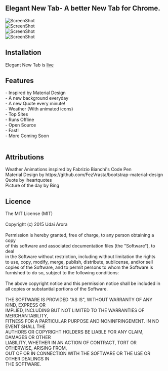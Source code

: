<h2>Elegant New Tab- A better New Tab for Chrome.</h2>
<img src="https://raw.githubusercontent.com/udaiarora/Elegant-New-Tab/master/Screens/1s.png" alt="ScreenShot"><br>
<img src="https://raw.githubusercontent.com/udaiarora/Elegant-New-Tab/master/Screens/2s.png" alt="ScreenShot"><br>
<img src="https://raw.githubusercontent.com/udaiarora/Elegant-New-Tab/master/Screens/8.png" alt="ScreenShot"><br>
<img src="https://raw.githubusercontent.com/udaiarora/Elegant-New-Tab/master/Screens/4.png" alt="ScreenShot"><br>

<h2>Installation</h2>
Elegant New Tab is <a href="https://chrome.google.com/webstore/detail/elegant-new-tab/mbiejchpmhfhdoocmgdmndigicjmkhdo">live</a>

<h2>Features</h2>
- Inspired by Material Design <br>
- A new background everyday <br>
- A new Quote every minute! <br>
- Weather (With animated icons)<br>
- Top Sites <br>
- Runs Offline <br>
- Open Source <br>
- Fast! <br>
- More Coming Soon <br><br>

<h2>Attributions</h2>
Weather Animations inspired by Fabrizio Bianchi's Code Pen <br>
Material Design by https://github.com/FezVrasta/bootstrap-material-design <br>
Quote by iheartquotes <br>
Picture of the day by Bing <br>

<h2>Licence</h2>
The MIT License (MIT)<br/>
<br/>
Copyright (c) 2015 Udai Arora<br/>
<br/>
Permission is hereby granted, free of charge, to any person obtaining a copy<br/>
of this software and associated documentation files (the "Software"), to deal<br/>
in the Software without restriction, including without limitation the rights<br/>
to use, copy, modify, merge, publish, distribute, sublicense, and/or sell<br/>
copies of the Software, and to permit persons to whom the Software is<br/>
furnished to do so, subject to the following conditions:<br/>
<br/>
The above copyright notice and this permission notice shall be included in<br/>
all copies or substantial portions of the Software.<br/>
<br/>
THE SOFTWARE IS PROVIDED "AS IS", WITHOUT WARRANTY OF ANY KIND, EXPRESS OR<br/>
IMPLIED, INCLUDING BUT NOT LIMITED TO THE WARRANTIES OF MERCHANTABILITY,<br/>
FITNESS FOR A PARTICULAR PURPOSE AND NONINFRINGEMENT. IN NO EVENT SHALL THE<br/>
AUTHORS OR COPYRIGHT HOLDERS BE LIABLE FOR ANY CLAIM, DAMAGES OR OTHER<br/>
LIABILITY, WHETHER IN AN ACTION OF CONTRACT, TORT OR OTHERWISE, ARISING FROM,<br/>
OUT OF OR IN CONNECTION WITH THE SOFTWARE OR THE USE OR OTHER DEALINGS IN<br/>
THE SOFTWARE.<br/>
